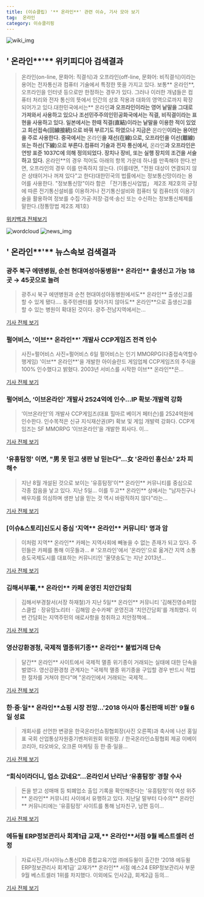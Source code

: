 ```yaml
---
title: (이슈클립) '** 온라인**' 관련 이슈, 기사 모아 보기
tag:  온라인
category: 이슈클리핑
---
```

![wiki_img](https://user-images.githubusercontent.com/42597476/44503234-41136a80-a6d0-11e8-9071-6fc6418eafe4.png)
## **'** 온라인**'** 위키피디아 검색결과
>온라인(on-line, 문화어: 직결식)과 오프라인(off-line, 문화어: 비직결식)이라는 용어는 전자통신과 컴퓨터 기술에서 특정한 뜻을 가지고 있다. 보통** 온라인**, 오프라인을 인터넷 등으로만 한정하는 경우가 있다. 그러나 이러한 개념들은 컴퓨터 처리와 전자 통신의 뜻에서 인간의 상호 작용과 대화의 영역으로까지 확장되어가고 있다.대한민국에서는** 온라인**과 오프라인이라는 영어 낱말을 그대로 가져와서 사용하고 있으나 조선민주주의인민공화국에서는 직결, 비직결이라는 표현을 사용하고 있다. 일본에서는 한때 직결(直結)이라는 낱말을 이용한 적이 있었고 회선접속(回線接続)으로 바꿔 부르기도 하였으나 지금은** 온라인**이라는 용어만을 주로 사용한다. 중국에서는** 온라인**을 재선(在線)으로, 오프라인을 이선(離線) 또는 하선(下線)으로 부른다.컴퓨터 기술과 전자 통신에서,** 온라인**과 오프라인은 연방 표준 1037C에 의해 정의되었다. 장치나 장비, 또는 실행 장치의 조건을 서술하고 있다.** 온라인**의 경우 적어도 아래의 항목 가운데 하나를 만족해야 한다.반면, 오프라인의 경우 이를 만족하지 않는다. (이를테면, "전원 대상이 연결되지 않은 상태이거나 꺼져 있다"고 한다)대한민국의 법률에서는 정보통신망이라는 용어를 사용한다. "정보통신망"이라 함은 「전기통신사업법」 제2조 제2호의 규정에 따른 전기통신설비를 이용하거나 전기통신설비와 컴퓨터 및 컴퓨터의 이용기술을 활용하여 정보를 수집·가공·저장·검색·송신 또는 수신하는 정보통신체제를 말한다.(정통망법 제2조 제1호)

<a href="https://ko.wikipedia.org/wiki/ 온라인" target="_blank">위키백과 전체보기</a>

![wordcloud](https://s3.ap-northeast-2.amazonaws.com/lyrics101-wordcloud/2018-09-07-1536249322.png)
![news_img](https://user-images.githubusercontent.com/42597476/44507050-1206f400-a6e4-11e8-8d98-7ffbfebb353f.png)
## **'** 온라인**'** 뉴스속보 검색결과
### 광주 북구 에덴병원, 순천 현대여성아동병원** 온라인** 출생신고 가능 18곳 → 45곳으로 늘려

>광주시 북구 에덴병원과 순천 현대여성아동병원에서도** 온라인** 출생신고를 할 수 있게 됐다.... 동주민센터를 찾아가지 않아도** 온라인**으로 출생신고를 할 수 있는 병원이 확대된 것이다. 광주·전남지역에서는...

<a href="http://www.kwangju.co.kr/read.php3?aid=1536246000640883006" target="_blank">기사 전체 보기</a>

### 펄어비스, '이브** 온라인**' 개발사 CCP게임즈 전격 인수

>사진=펄어비스 사진=펄어비스 6일 펄어비스는 인기 MMORPG(다중접속역할수행게임) '이브** 온라인**'을 개발한 아이슬란드 게임업체 CCP게임즈의 주식을 100% 인수했다고 밝혔다. 2003년 서비스를 시작한 이브** 온라인**은...

<a href="http://www.joongboo.com/news/articleView.html?idxno=1285114" target="_blank">기사 전체 보기</a>

### 펄어비스, ‘이브온라인’ 개발사 2524억에 인수…IP 확보·개발력 강화

>‘이브온라인’의 개발사 CCP게임즈(대표 힐마르 베이거 페터슨)를 2524억원에 인수한다. 인수목적은 신규 지식재산권(IP) 확보 및 게임 개발력 강화다. CCP게임즈는 SF MMORPG ‘이브온라인’을 개발한 회사다. 이...

<a href="http://game.mk.co.kr/view.php?year=2018&no=563519" target="_blank">기사 전체 보기</a>

### '유흥탐정' 이면, "男 못 믿고 생판 남 믿는다"…女 '온라인 흥신소' 2차 피해↑

>지난 8월 개설된 것으로 보이는 '유흥탐정'이** 온라인** 커뮤니티를 중심으로 각종 잡음을 낳고 있다. 지난 5일... 이를 두고** 온라인** 상에서는 "남자친구나 배우자를 의심하며 생판 남을 믿는 것 역시 바람직하지 않다"라는...

<a href="http://www.betanews.net:8080/article/905087.html" target="_blank">기사 전체 보기</a>

### [이슈&스토리]신도시 중심 '지역** 온라인** 커뮤니티' 명과 암

>이처럼 지역** 온라인** 카페는 지역사회에 빼놓을 수 없는 존재가 되고 있다. 주민들은 카페를 통해 이웃들과... # '오프라인'에서 '온라인'으로 옮겨간 지역 소통 송도국제도시를 대표하는 커뮤니티인 '올댓송도'는 지난 2013년...

<a href="http://www.kyeongin.com/main/view.php?key=20180906010002004" target="_blank">기사 전체 보기</a>

### 김해서부署,** 온라인** 카페 운영진 치안간담회

>김해서부경찰서(서장 하재철)가 지난 5일** 온라인** 커뮤니티 '김해진영슈퍼맘스클럽ㆍ장유맘노리터ㆍ김해맘 순수카페' 운영진과 '치안간담회'를 개최했다. 이번 간담회는 지역주민의 애로사항을 청취하고 치안정책에...

<a href="http://www.gnnews.co.kr/news/articleView.html?idxno=337339" target="_blank">기사 전체 보기</a>

### 영산강환경청, 국제적 멸종위기종** 온라인** 불법거래 단속

>달간** 온라인** 사이트에서 국제적 멸종 위기종이 거래되는 실태에 대한 단속을 벌였다. 영산강환경청 관계자는 "국제적 멸종 위기종을 구입할 경우 반드시 적법한 절차를 거쳐야 한다"며 "온라인에서 거래되는 국제적...

<a href="http://www.nocutnews.co.kr/news/5028085" target="_blank">기사 전체 보기</a>

### 한·중·일** 온라인**쇼핑 시장 전망…'2018 아시아 통신판매 비전' 9월 6일 성료

>개회사를 선언한 변광윤 한국온라인쇼핑협회장(사진 오른쪽)과 축사에 나선 홍일표 국회 산업통상자원중기벤처위원회 위원장. / 한국온라인쇼핑협회 제공 이베이 코리아, 타오바오, 오크론 마케팅 등 한·중·일을...

<a href="http://it.chosun.com/site/data/html_dir/2018/09/06/2018090603051.html" target="_blank">기사 전체 보기</a>

### “회식이라더니, 업소 갔네요”…온라인서 난리난 ‘유흥탐정’ 경찰 수사

>돈을 받고 성매매 등 퇴폐업소 출입 기록을 확인해준다는 '유흥탐정'이 여성 위주** 온라인** 커뮤니티 사이에서 유행하고 있다. 지난달 말부터 다수의** 온라인** 커뮤니티에는 '유흥탐정' 사이트를 통해 남자친구, 남편 등이...

<a href="http://news.donga.com/3/all/20180906/91870361/2" target="_blank">기사 전체 보기</a>

### 에듀윌 ERP정보관리사 회계1급 교재,** 온라인**서점 9월 베스트셀러 선정

>자료사진./아시아뉴스통신DB 종합교육기업 ㈜에듀윌이 출간한 ‘2018 에듀윌 ERP정보관리사 회계1급’ 교재가** 온라인** 서점 예스24 ERP정보관리사 부문 9월 베스트셀러 1위를 차지했다. 이외에도 인사2급, 회계2급 등의...

<a href="http://www.anewsa.com/detail.php?number=1368302&thread=09r02" target="_blank">기사 전체 보기</a>



